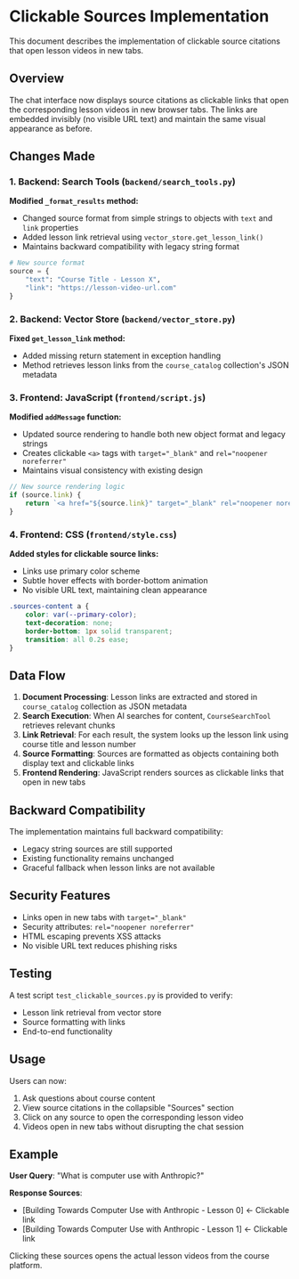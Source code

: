# Clickable Sources Implementation

This document describes the implementation of clickable source citations that open lesson videos in new tabs.

## Overview

The chat interface now displays source citations as clickable links that open the corresponding lesson videos in new browser tabs. The links are embedded invisibly (no visible URL text) and maintain the same visual appearance as before.

## Changes Made

### 1. Backend: Search Tools (`backend/search_tools.py`)

**Modified `_format_results` method:**
- Changed source format from simple strings to objects with `text` and `link` properties
- Added lesson link retrieval using `vector_store.get_lesson_link()`
- Maintains backward compatibility with legacy string format

```python
# New source format
source = {
    "text": "Course Title - Lesson X",
    "link": "https://lesson-video-url.com"
}
```

### 2. Backend: Vector Store (`backend/vector_store.py`)

**Fixed `get_lesson_link` method:**
- Added missing return statement in exception handling
- Method retrieves lesson links from the `course_catalog` collection's JSON metadata

### 3. Frontend: JavaScript (`frontend/script.js`)

**Modified `addMessage` function:**
- Updated source rendering to handle both new object format and legacy strings
- Creates clickable `<a>` tags with `target="_blank"` and `rel="noopener noreferrer"`
- Maintains visual consistency with existing design

```javascript
// New source rendering logic
if (source.link) {
    return `<a href="${source.link}" target="_blank" rel="noopener noreferrer">${escapeHtml(source.text)}</a>`;
}
```

### 4. Frontend: CSS (`frontend/style.css`)

**Added styles for clickable source links:**
- Links use primary color scheme
- Subtle hover effects with border-bottom animation
- No visible URL text, maintaining clean appearance

```css
.sources-content a {
    color: var(--primary-color);
    text-decoration: none;
    border-bottom: 1px solid transparent;
    transition: all 0.2s ease;
}
```

## Data Flow

1. **Document Processing**: Lesson links are extracted and stored in `course_catalog` collection as JSON metadata
2. **Search Execution**: When AI searches for content, `CourseSearchTool` retrieves relevant chunks
3. **Link Retrieval**: For each result, the system looks up the lesson link using course title and lesson number
4. **Source Formatting**: Sources are formatted as objects containing both display text and clickable links
5. **Frontend Rendering**: JavaScript renders sources as clickable links that open in new tabs

## Backward Compatibility

The implementation maintains full backward compatibility:
- Legacy string sources are still supported
- Existing functionality remains unchanged
- Graceful fallback when lesson links are not available

## Security Features

- Links open in new tabs with `target="_blank"`
- Security attributes: `rel="noopener noreferrer"`
- HTML escaping prevents XSS attacks
- No visible URL text reduces phishing risks

## Testing

A test script `test_clickable_sources.py` is provided to verify:
- Lesson link retrieval from vector store
- Source formatting with links
- End-to-end functionality

## Usage

Users can now:
1. Ask questions about course content
2. View source citations in the collapsible "Sources" section
3. Click on any source to open the corresponding lesson video
4. Videos open in new tabs without disrupting the chat session

## Example

**User Query**: "What is computer use with Anthropic?"

**Response Sources**: 
- [Building Towards Computer Use with Anthropic - Lesson 0] ← Clickable link
- [Building Towards Computer Use with Anthropic - Lesson 1] ← Clickable link

Clicking these sources opens the actual lesson videos from the course platform.
